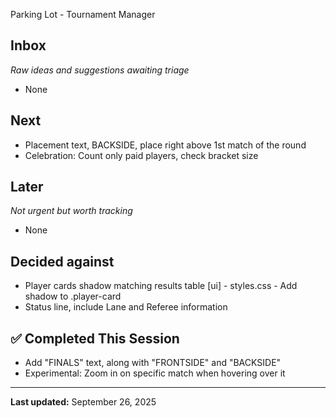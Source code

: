  Parking Lot - Tournament Manager

## Inbox
*Raw ideas and suggestions awaiting triage*
- None

## Next
- Placement text, BACKSIDE, place right above 1st match of the round
- Celebration: Count only paid players, check bracket size

## Later
*Not urgent but worth tracking*
- None

## Decided against
- Player cards shadow matching results table [ui] - styles.css - Add shadow to .player-card
- Status line, include Lane and Referee information

## ✅ Completed This Session
- Add "FINALS" text, along with "FRONTSIDE" and "BACKSIDE"
- Experimental: Zoom in on specific match when hovering over it
---
**Last updated:** September 26, 2025
